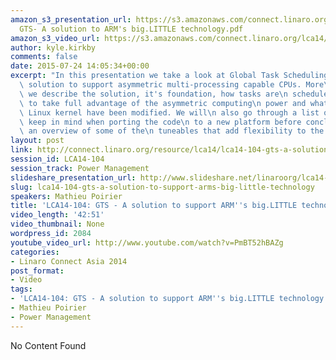 ```yaml
---
amazon_s3_presentation_url: https://s3.amazonaws.com/connect.linaro.org/lca14/presentations/LCA14-104-
  GTS- A solution to ARM's big.LITTLE technology.pdf
amazon_s3_video_url: https://s3.amazonaws.com/connect.linaro.org/lca14/videos/03-03-Monday/LCA14-104-+GTS+-+A+solution+to+support+ARM%2527s+big.LITTLE+technology.mp4
author: kyle.kirkby
comments: false
date: 2015-07-24 14:05:34+00:00
excerpt: "In this presentation we take a look at Global Task Scheduling (GTS), a\n\
  \ solution to support asymmetric multi-processing capable CPUs. More\n specifically\
  \ we describe the solution, it's foundation, how tasks are\n scheduled in order\
  \ to take full advantage of the asymmetric computing\n power and what areas of the\
  \ Linux kernel have been modified. We will\n also go through a list of things to\
  \ keep in mind when porting the code\n to a new platform before concluding with\
  \ an overview of some of the\n tuneables that add flexibility to the model."
layout: post
link: http://connect.linaro.org/resource/lca14/lca14-104-gts-a-solution-to-support-arms-big-little-technology/
session_id: LCA14-104
session_track: Power Management
slideshare_presentation_url: http://www.slideshare.net/linaroorg/lca14-104-gtsasolutiontoarmsbiglittletechnology
slug: lca14-104-gts-a-solution-to-support-arms-big-little-technology
speakers: Mathieu Poirier
title: 'LCA14-104: GTS - A solution to support ARM''s big.LITTLE technology'
video_length: '42:51'
video_thumbnail: None
wordpress_id: 2084
youtube_video_url: http://www.youtube.com/watch?v=PmBT52hBAZg
categories:
- Linaro Connect Asia 2014
post_format:
- Video
tags:
- 'LCA14-104: GTS - A solution to support ARM''s big.LITTLE technology'
- Mathieu Poirier
- Power Management
---
```


No Content Found
